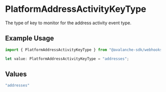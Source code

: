 # PlatformAddressActivityKeyType

The type of key to monitor for the address activity event type.

## Example Usage

```typescript
import { PlatformAddressActivityKeyType } from "@avalanche-sdk/webhooks/models/components";

let value: PlatformAddressActivityKeyType = "addresses";
```

## Values

```typescript
"addresses"
```